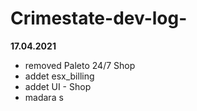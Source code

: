 # Crimestate-dev-log-

**17.04.2021**

+ removed Paleto 24/7 Shop
+ addet esx_billing
+ addet UI - Shop
+ madara s


